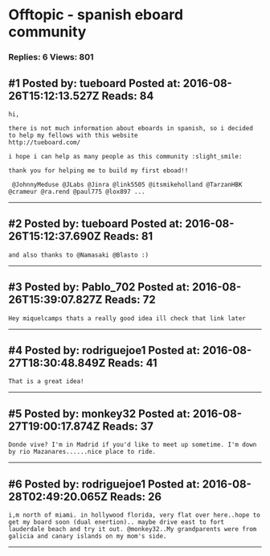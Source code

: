 # Offtopic - spanish eboard community

### Replies: 6 Views: 801

## \#1 Posted by: tueboard Posted at: 2016-08-26T15:12:13.527Z Reads: 84

```
hi,

there is not much information about eboards in spanish, so i decided to help my fellows with this website
http://tueboard.com/

i hope i can help as many people as this community :slight_smile:

thank you for helping me to build my first eboad!! 

 @JohnnyMeduse @JLabs @Jinra @link5505 @itsmikeholland @TarzanHBK @crameur @ra.rend @paul775 @lox897 ...
```

---
## \#2 Posted by: tueboard Posted at: 2016-08-26T15:12:37.690Z Reads: 81

```
and also thanks to @Namasaki @Blasto :)
```

---
## \#3 Posted by: Pablo_702 Posted at: 2016-08-26T15:39:07.827Z Reads: 72

```
Hey miquelcamps thats a really good idea ill check that link later
```

---
## \#4 Posted by: rodriguejoe1 Posted at: 2016-08-27T18:30:48.849Z Reads: 41

```
That is a great idea!
```

---
## \#5 Posted by: monkey32 Posted at: 2016-08-27T19:00:17.874Z Reads: 37

```
Donde vive? I'm in Madrid if you'd like to meet up sometime. I'm down by rio Mazanares......nice place to ride.
```

---
## \#6 Posted by: rodriguejoe1 Posted at: 2016-08-28T02:49:20.065Z Reads: 26

```
i,m north of miami. in hollywood florida, very flat over here..hope to get my board soon (dual enertion).. maybe drive east to fort lauderdale beach and try it out. @monkey32..My grandparents were from galicia and canary islands on my mom's side.
```

---
